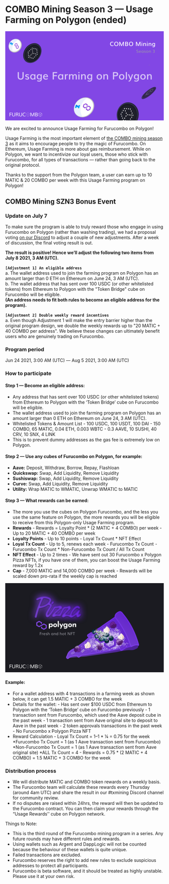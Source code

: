 # COMBO Mining Season 3 — Usage Farming on Polygon \(ended\)

![](../.gitbook/assets/usage-farming-1.png)

We are excited to announce Usage Farming for Furucombo on Polygon!

Usage Farming is the most important element of [the COMBO mining season 3](https://docs.furucombo.app/other-faq/combo-mining-season-3) as it aims to encourage people to try the magic of Furucombo. On Ethereum, Usage Farming is more about gas reimbursement. While on Polygon, we want to incentivize our loyal users, those who stick with Furucombo, for all types of transactions — rather than going back to the original protocol.

Thanks to the support from the Polygon team, a user can earn up to 10 MATIC & 20 COMBO per week with this Usage Farming program on Polygon!

## COMBO Mining SZN3 Bonus Event

### Update on July 7

To make sure the program is able to truly reward those who engage in using Furucombo on Polygon \(rather than washing trading\), we had a proposal voting [on our Discord](https://discord.gg/Qd4qsq5NUE) to adjust a couple of new adjustments. After a week of discussion, the final voting result is out.

**The result is positive! Hence we’ll adjust the following two items from July 8 2021, 3 AM \(UTC\).**

**`[Adjustment 1] An eligible address`**  
a. The wallet address used to join the farming program on Polygon has an amount larger than 0 ETH on Ethereum on June 24, 3 AM \(UTC\).  
b. The wallet address that has sent over 100 USDC \(or other whitelisted tokens\) from Ethereum to Polygon with the "Token Bridge" cube on Furucombo will be eligible.   
**\(An address needs to fit both rules to become an eligible address for the program\).**

**`[Adjustment 2] Double weekly reward incentives`**  
a. Even though Adjustment 1 will make the entry barrier higher than the original program design, we double the weekly rewards up to "20 MATIC + 40 COMBO per address". We believe these changes can ultimately benefit users who are genuinely trading on Furucombo.

### Program period

Jun 24 2021, 3:00 AM \(UTC\) — Aug 5 2021, 3:00 AM \(UTC\)

### How to participate

#### Step 1 — Become an eligible address:

* Any address that has sent over 100 USDC \(or other whitelisted tokens\) from Ethereum to Polygon with the ‘Token Bridge’ cube on Furucombo will be eligible.
* The wallet address used to join the farming program on Polygon has an amount larger than 0 ETH on Ethereum on June 24, 3 AM \(UTC\).
* Whitelisted Tokens & Amount List - 100 USDC, 100 USDT, 100 DAI - 150 COMBO, 65 MATIC, 0.04 ETH, 0.003 WBTC - 0.3 AAVE, 10 SUSHI, 40 CRV, 10 SNX, 4 LINK
* This is to prevent dummy addresses as the gas fee is extremely low on Polygon.

#### **Step 2 — Use any cubes of Furucombo on Polygon, for example:**

* **Aave:** Deposit, Withdraw, Borrow, Repay, Flashloan
* **Quickswap:** Swap, Add Liquidity, Remove Liquidity
* **Sushiswap:** Swap, Add Liquidity, Remove Liquidity
* **Curve:** Swap, Add Liquidity, Remove Liquidity
* **Utility:** Wrap MATIC to WMATIC, Unwrap WMATIC to MATIC

#### **Step 3 — What rewards can be earned:**

* The more you use the cubes on Polygon Furucombo, and the less you use the same feature on Polygon, the more rewards you will be eligible to receive from this Polygon-only Usage Farming program.
* **Rewards** - Rewards = Loyalty Point \* \(2 MATIC + 4 COMBO\) per week - Up to 20 MATIC + 40 COMBO per week
* **Loyalty Points** - Up to 10 points - Loyal Tx Count \* NFT Effect
* **Loyal Tx Count** - Up to 5, renews each week - Furucombo Tx Count ⁃ Furucombo Tx Count \* Non-Furucombo Tx Count / All Tx Count
* **NFT Effect** - Up to 2 times - We have sent out 30 Furucombo x Polygon Pizza NFTs, if you have one of them, you can boost the Usage Farming reward by 1.2x
* **Cap** - 7,000 MATIC and 14,000 COMBO per week - Rewards will be scaled down pro-rata if the weekly cap is reached

![Furucombo x Polygon Pizza NFT](../.gitbook/assets/polygon-pizza-nft.png)

#### **Example:**

* For a wallet address with 4 transactions in a farming week as shown below, it can get 1.5 MATIC + 3 COMBO for the week
* Details for the wallet: - Has sent over $100 USDC from Ethereum to Polygon with the ‘Token Bridge’ cube on Furucombo previously - 1 transaction sent from Furucombo, which used the Aave deposit cube in the past week - 1 transaction sent from Aave original site to deposit to Aave in the past week - 2 token approvals transactions in the past week - No Furucombo x Polygon Pizza NFT
* Reward Calculation - Loyal Tx Count = 1–1 \* ¼ = 0.75 for the week \*Furucombo Tx Count = 1 \(as 1 Aave transaction sent from Furucombo\) \*Non-Furucombo Tx Count = 1 \(as 1 Aave transaction sent from Aave original site\) \*ALL Tx Count = 4 - Rewards = 0.75 \* \(2 MATIC + 4 COMBO\) = 1.5 MATIC + 3 COMBO for the week

### Distribution process

* We will distribute MATIC and COMBO token rewards on a weekly basis.
* The Furucombo team will calculate these rewards every Thursday \(around 4am UTC\) and share the result in our \#txmining Discord channel for community review.
* If no disputes are raised within 24hrs, the reward will then be updated to the Furucombo contract. You can then claim your rewards through the “Usage Rewards’’ cube on Polygon network.



Things to Note:

* This is the third round of the Furucombo mining program in a series. Any future rounds may have different rules and rewards.
* Using wallets such as Argent and DappLogic will not be counted because the behaviour of these wallets is quite unique.
* Failed transactions are excluded.
* Furucombo reserves the right to add new rules to exclude suspicious addresses to protect all participants.
* Furucombo is beta software, and it should be treated as highly unstable. Please use it at your own risk.

